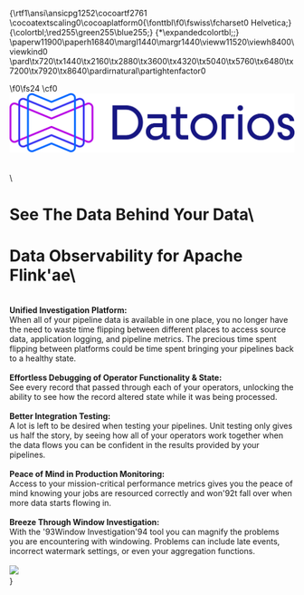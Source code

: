 {\rtf1\ansi\ansicpg1252\cocoartf2761
\cocoatextscaling0\cocoaplatform0{\fonttbl\f0\fswiss\fcharset0 Helvetica;}
{\colortbl;\red255\green255\blue255;}
{\*\expandedcolortbl;;}
\paperw11900\paperh16840\margl1440\margr1440\vieww11520\viewh8400\viewkind0
\pard\tx720\tx1440\tx2160\tx2880\tx3600\tx4320\tx5040\tx5760\tx6480\tx7200\tx7920\tx8640\pardirnatural\partightenfactor0

\f0\fs24 \cf0 ![](https://github.com/metrolinkai/Datorios/blob/main/resources/Horizontal%20Positive.png)\
\
\
\
# See The Data Behind Your Data\
# Data Observability for Apache Flink\'ae\
\
**Unified Investigation Platform:**\
When all of your pipeline data is available in one place, you no longer have the need to waste time flipping between different places to access source data, application logging, and pipeline metrics. The precious time spent flipping between platforms could be time spent bringing your pipelines back to a healthy state.\
\
**Effortless Debugging of Operator Functionality & State:**\
See every record that passed through each of your operators, unlocking the ability to see how the record altered state while it was being processed.\
\
**Better Integration Testing:**\
A lot is left to be desired when testing your pipelines. Unit testing only gives us half the story, by seeing how all of your operators work together when the data flows you can be confident in the results provided by your pipelines.\
\
**Peace of Mind in Production Monitoring:**\
Access to your mission-critical performance metrics gives you the peace of mind knowing your jobs are resourced correctly and won\'92t fall over when more data starts flowing in.\
\
**Breeze Through Window Investigation:**\
With the \'93Window Investigation\'94 tool you can magnify the problems you are encountering with windowing. Problems can include late events, incorrect watermark settings, or even your aggregation functions.\
\
[![](https://github.com/metrolinkai/Datorios/blob/main/resources/Copy%20of%20squirrel%20xray%20(1).png)](https://datorios.con "Making your Flink transparent")\
}